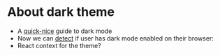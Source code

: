 # About dark theme

- A [quick-nice](https://css-tricks.com/a-complete-guide-to-dark-mode-on-the-web/) guide to dark mode
- Now we can [detect](https://css-tricks.com/dark-modes-with-css/) if user has dark mode enabled on their browser:
- React context for the theme?
